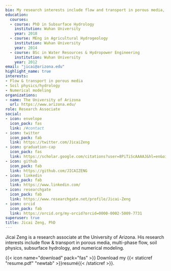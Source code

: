 ```yaml
---
bio: My research interests include flow and transport in porous media, contaminant transport, soil hydrology, and numerical modeling.
education:
  courses:
  - course: PhD in Subsurface Hydrology
    institution: Wuhan University
    year: 2018
  - course: MEng in Agricultural Hydrogeology
    institution: Wuhan University
    year: 2014
  - course: BSc in Water Resources & Hydropower Engineering
    institution: Wuhan University
    year: 2012
email: "jicai@arizona.edu"
highlight_name: true
interests:
- Flow & transport in porous media
- Soil physics/hydrology
- Numerical modeling
organizations:
- name: The University of Arizona
  url: https://www.arizona.edu/ 
role: Research Associate
social:
- icon: envelope
  icon_pack: fas
  link: /#contact
- icon: twitter
  icon_pack: fab
  link: https://twitter.com/JicaiZeng
- icon: graduation-cap
  icon_pack: fas
  link: https://scholar.google.com/citations?user=8PiTiScAAAAJ&hl=en&oi=ao
- icon: github
  icon_pack: fab
  link: https://github.com/JICAIZENG
- icon: linkedin
  icon_pack: fab
  link: https://www.linkedin.com/
- icon: researchgate
  icon_pack: fab
  link: https://www.researchgate.net/profile/Jicai-Zeng 
- icon: orcid
  icon_pack: fab
  link: https://orcid.org/my-orcid?orcid=0000-0002-5009-7731
superuser: true
title: Jicai Zeng, PhD
---
```


Jicai Zeng is a research associate at the University of Arizona. His research interests include flow & transport in porous media, multi-phase flow, soil physics, subsurface hydrology, and numerical modeling.



{{< icon name="download" pack="fas" >}} Download my {{< staticref "resume.pdf" "newtab" >}}resumé{{< /staticref >}}.
